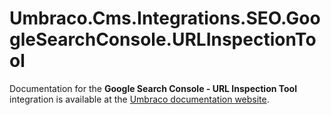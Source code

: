 # Umbraco.Cms.Integrations.SEO.GoogleSearchConsole.URLInspectionTool

Documentation for the __Google Search Console - URL Inspection Tool__ integration is available at the [Umbraco documentation website](https://docs.umbraco.com/umbraco-dxp/integrations/google-search-console).
